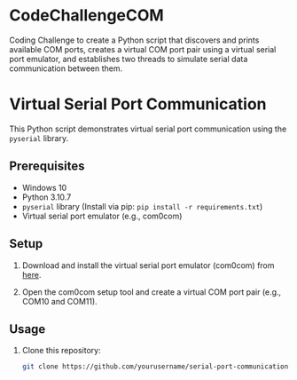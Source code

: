 # CodeChallengeCOM
Coding Challenge to create a Python script that discovers and prints available COM ports, creates a virtual COM port pair using a virtual serial port emulator, and establishes two threads to simulate serial data communication between them.
# Virtual Serial Port Communication

This Python script demonstrates virtual serial port communication using the `pyserial` library.

## Prerequisites

- Windows 10
- Python 3.10.7
- `pyserial` library (Install via pip: `pip install -r requirements.txt`)
- Virtual serial port emulator (e.g., com0com)

## Setup

1. Download and install the virtual serial port emulator (com0com) from [here](https://sourceforge.net/projects/com0com/).

2. Open the com0com setup tool and create a virtual COM port pair (e.g., COM10 and COM11).

## Usage

1. Clone this repository:

   ```bash
   git clone https://github.com/yourusername/serial-port-communication.git


